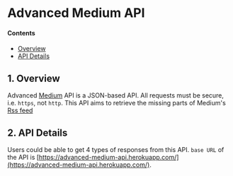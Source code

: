 # Advanced Medium API

#### Contents

- [Overview](#1-overview)
- [API Details](#2-api-details)

## 1. Overview

Advanced [Medium](https://medium.com) API is a JSON-based API. All requests must be secure, i.e. `https`, not `http`.
This API aims to retrieve the missing parts of Medium's [Rss feed](https://help.medium.com/hc/en-us/articles/214874118-Using-RSS-feeds-of-profiles-publications-and-topics)

## 2. API Details

Users could be able to get 4 types of responses from this API. `base URL` of the API is [https://advanced-medium-api.herokuapp.com/](https://advanced-medium-api.herokuapp.com/).
